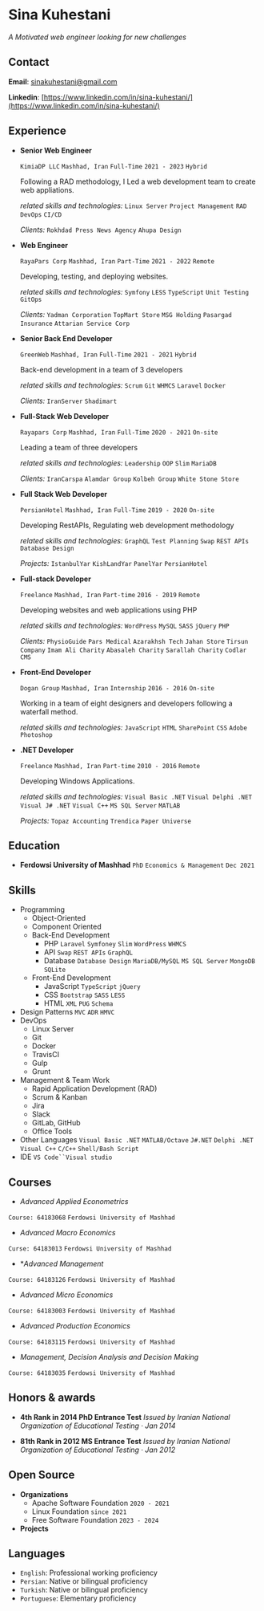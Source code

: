 # Sina Kuhestani
*A Motivated web engineer looking for new challenges*

## Contact
**Email**: sinakuhestani@gmail.com

**Linkedin**: [https://www.linkedin.com/in/sina-kuhestani/](https://www.linkedin.com/in/sina-kuhestani/)

## Experience

* **Senior Web Engineer**

    `KimiaDP LLC` `Mashhad, Iran` `Full-Time` `2021 - 2023` `Hybrid`

    Following a RAD methodology, I Led a web development team to create web appliations.

    *related skills and technologies:* `Linux Server` `Project Management` `RAD` `DevOps` `CI/CD`

    *Clients:* `Rokhdad Press News Agency` `Ahupa Design`

* **Web Engineer**

    `RayaPars Corp` `Mashhad, Iran` `Part-Time` `2021 - 2022` `Remote`

    Developing, testing, and deploying websites.

    *related skills and technologies:* `Symfony` `LESS` `TypeScript` `Unit Testing` `GitOps`

    *Clients:* `Yadman Corporation` `TopMart Store` `MSG Holding` `Pasargad Insurance` `Attarian Service Corp`

* **Senior Back End Developer**

    `GreenWeb` `Mashhad, Iran` `Full-Time` `2021 - 2021` `Hybrid`

    Back-end development in a team of 3 developers

    *related skills and technologies:*  `Scrum` `Git` `WHMCS` `Laravel` `Docker`

    *Clients:* `IranServer` `Shadimart`

* **Full-Stack Web Developer**

    `Rayapars Corp` `Mashhad, Iran` `Full-Time` `2020 - 2021` `On-site`

    Leading a team of three developers

    *related skills and technologies:*  `Leadership` `OOP` `Slim` `MariaDB`

    *Clients:* `IranCarspa` `Alamdar Group` `Kolbeh Group` `White Stone Store`

* **Full Stack Web Developer**

    `PersianHotel` `Mashhad, Iran` `Full-Time` `2019 - 2020` `On-site`

    Developing RestAPIs, Regulating web development methodology

    *related skills and technologies:*  `GraphQL` `Test Planning` `Swap` `REST APIs` `Database Design`

    *Projects:* `IstanbulYar` `KishLandYar` `PanelYar` `PersianHotel`

* **Full-stack Developer**

    `Freelance` `Mashhad, Iran` `Part-time` `2016 - 2019` `Remote`

    Developing websites and web applications using PHP

    *related skills and technologies:*  `WordPress` `MySQL` `SASS` `jQuery` `PHP`

    *Clients:* `PhysioGuide` `Pars Medical` `Azarakhsh Tech` `Jahan Store` `Tirsun Company` `Imam Ali Charity` `Abasaleh Charity` `Sarallah Charity` `Codlar CMS`

* **Front-End Developer**

    `Dogan Group` `Mashhad, Iran` `Internship` `2016 - 2016` `On-site`

    Working in a team of eight designers and developers following a waterfall method.

    *related skills and technologies:*  `JavaScript` `HTML` `SharePoint` `CSS` `Adobe Photoshop`

* **.NET Developer**

    `Freelance` `Mashhad, Iran` `Part-time` `2010 - 2016` `Remote`

    Developing Windows Applications.

    *related skills and technologies:*  `Visual Basic .NET` `Visual Delphi .NET` `Visual J# .NET` `Visual C++` `MS SQL Server` `MATLAB`

    *Projects:* `Topaz Accounting` `Trendica` `Paper Universe`

## Education

 * **Ferdowsi University of Mashhad**
    `PhD` `Economics & Management` `Dec 2021`

## Skills
* Programming
    * Object-Oriented
    * Component Oriented
    * Back-End Development
        * PHP
            `Laravel` `Symfoney` `Slim` `WordPress` `WHMCS`
        * API
            `Swap` `REST APIs` `GraphQL`
        * Database
            `Database Design` `MariaDB/MySQL` `MS SQL Server` `MongoDB` `SQLite`
    * Front-End Development
        * JavaScript
            `TypeScript` `jQuery`
        * CSS
            `Bootstrap` `SASS` `LESS`
        * HTML
            `XML` `PUG` `Schema`
* Design Patterns
    `MVC` `ADR` `HMVC`
* DevOps
    * Linux Server
    * Git
    * Docker
    * TravisCI
    * Gulp
    * Grunt
* Management & Team Work
    * Rapid Application Development (RAD)
    * Scrum & Kanban
    * Jira
    * Slack
    * GitLab, GitHub
    * Office Tools
* Other Languages
    `Visual Basic .NET` `MATLAB/Octave` `J#.NET` `Delphi .NET` `Visual C++` `C/C++` `Shell/Bash Script`
* IDE
    `VS Code``Visual studio`

## Courses

* *Advanced Applied Econometrics*

`Course: 64183068` `Ferdowsi University of Mashhad`

* *Advanced Macro Economics*

`Curse: 64183013` `Ferdowsi University of Mashhad`

* **Advanced Management*

`Course: 64183126` `Ferdowsi University of Mashhad`

* *Advanced Micro Economics*

`Course: 64183003` `Ferdowsi University of Mashhad`

* *Advanced Production Economics*

`Course: 64183115` `Ferdowsi University of Mashhad`

* *Management, Decision Analysis and Decision Making*

`Course: 64183035` `Ferdowsi University of Mashhad`


## Honors & awards

* **4th Rank in 2014 PhD Entrance Test**
*Issued by Iranian National Organization of Educational Testing · Jan 2014*
- **81th Rank in 2012 MS Entrance Test**
*Issued by Iranian National Organization of Educational Testing · Jan 2012*

## Open Source

* **Organizations**
    * Apache Software Foundation `2020 - 2021`
    * Linux Foundation `since 2021`
    * Free Software Foundation `2023 - 2024`
* **Projects**
    
## Languages

* `English`: Professional working proficiency
* `Persian`: Native or bilingual proficiency
* `Turkish`: Native or bilingual proficiency
* `Portuguese`: Elementary proficiency